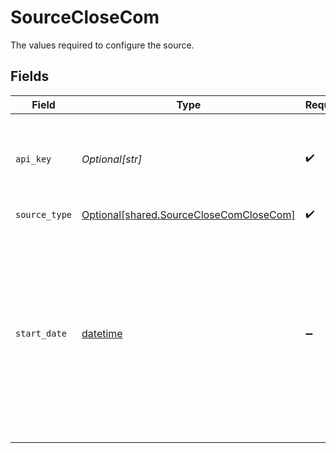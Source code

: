 # SourceCloseCom

The values required to configure the source.


## Fields

| Field                                                                                                                                                        | Type                                                                                                                                                         | Required                                                                                                                                                     | Description                                                                                                                                                  | Example                                                                                                                                                      |
| ------------------------------------------------------------------------------------------------------------------------------------------------------------ | ------------------------------------------------------------------------------------------------------------------------------------------------------------ | ------------------------------------------------------------------------------------------------------------------------------------------------------------ | ------------------------------------------------------------------------------------------------------------------------------------------------------------ | ------------------------------------------------------------------------------------------------------------------------------------------------------------ |
| `api_key`                                                                                                                                                    | *Optional[str]*                                                                                                                                              | :heavy_check_mark:                                                                                                                                           | Close.com API key (usually starts with 'api_'; find yours <a href="https://app.close.com/settings/api/">here</a>).                                           |                                                                                                                                                              |
| `source_type`                                                                                                                                                | [Optional[shared.SourceCloseComCloseCom]](undefined/models/shared/sourceclosecomclosecom.md)                                                                 | :heavy_check_mark:                                                                                                                                           | N/A                                                                                                                                                          |                                                                                                                                                              |
| `start_date`                                                                                                                                                 | [datetime](https://docs.python.org/3/library/datetime.html#datetime-objects)                                                                                 | :heavy_minus_sign:                                                                                                                                           | The start date to sync data; all data after this date will be replicated. Leave blank to retrieve all the data available in the account. Format: YYYY-MM-DD. | 2021-01-01                                                                                                                                                   |